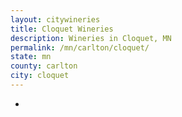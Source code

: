 ```yaml
---
layout: citywineries
title: Cloquet Wineries
description: Wineries in Cloquet, MN
permalink: /mn/carlton/cloquet/
state: mn
county: carlton
city: cloquet
---
```

-
